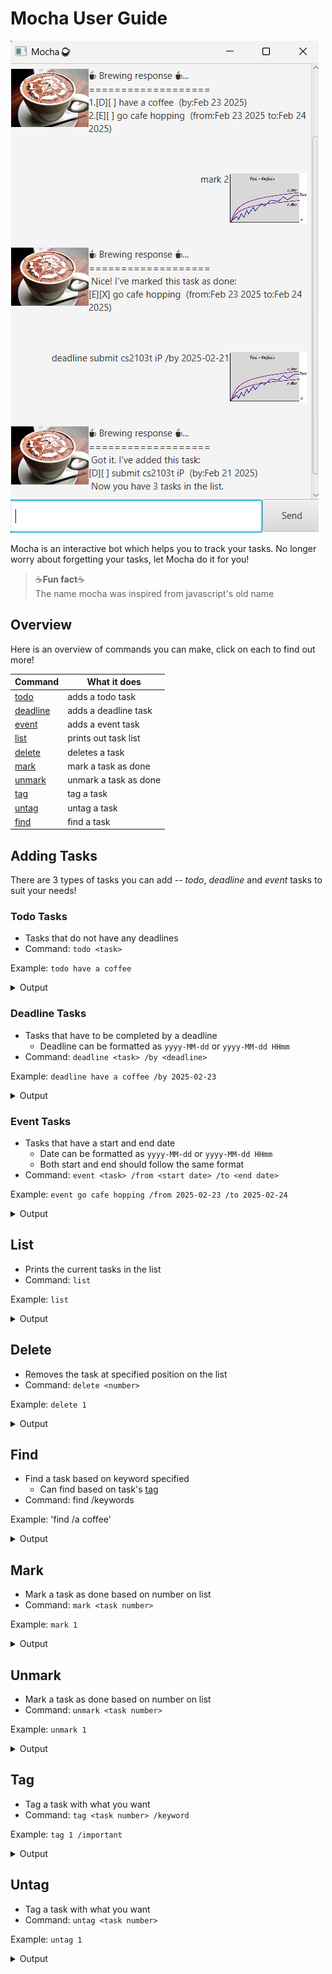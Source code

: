 # Mocha User Guide

![Ui.png](Ui.png)

Mocha is an interactive bot which helps you to track your tasks. No longer worry about forgetting your tasks, let Mocha
do it for you!

> ☕**Fun fact**☕   
> The name mocha was inspired from javascript's old name

## Overview

Here is an overview of commands you can make, click on each to find out more!

| Command              | What it does          |
|----------------------|-----------------------|
| [todo](#Todo-Tasks)  | adds a todo task      |
| [deadline](#Deadline-Tasks) | adds a deadline task  |
| [event](#Event-Tasks) | adds a event task     |
| [list](#List)        | prints out task list  |
| [delete](#Delete)    | deletes a task        |
| [mark](#Mark)        | mark a task as done   |
| [unmark](#Unmark)    | unmark a task as done |
| [tag](#Tag)          | tag a task            |
| [untag](#Untag)      | untag a task          |
| [find](#Find)        | find a task           |

## Adding Tasks

There are 3 types of tasks you can add -- _todo_, _deadline_ and _event_ tasks to suit your needs!

### Todo Tasks

- Tasks that do not have any deadlines
- Command: `todo <task>`

Example: `todo have a coffee`
<details>
<summary> Output</summary>

    ```
    ☕ Brewing response ☕...  
    =========================  
    Got it, I've added this task:  
    [T][] have a coffee  
    Now you have 1 tasks in the list.
    ```

</details>


### Deadline Tasks

- Tasks that have to be completed by a deadline
  - Deadline can be formatted as `yyyy-MM-dd` or `yyyy-MM-dd HHmm`
- Command: `deadline <task> /by <deadline>`

Example: `deadline have a coffee /by 2025-02-23`

<details>
<summary> Output</summary>

    ```
    ☕ Brewing response ☕...
    =========================
    Got it, I've added this task: 
    
    [D][] have a coffee (by:Feb 23 2025)  
    Now you have 2 tasks in the list.
    ```

</details>

### Event Tasks

- Tasks that have a start and end date
  - Date can be formatted as `yyyy-MM-dd` or `yyyy-MM-dd HHmm`
  - Both start and end should follow the same format
- Command: `event <task> /from <start date> /to <end date>`

Example: `event go cafe hopping /from 2025-02-23 /to 2025-02-24`

<details>
<summary> Output</summary>

    ```
    ☕ Brewing response ☕...
    =========================
    Got it, I've added this task:
    [E][] have a coffee (from:Feb 23 2025 to: Feb 24 2025)
    Now you have 3 tasks in the list.
    ```

</details>

## List

- Prints the current tasks in the list
- Command: `list`

Example: `list`

<details>
<summary> Output</summary>

    ```
    ☕ Brewing response ☕...
    =========================
    1.[T][] have a coffee
    2.[D][] have a coffee (by:Feb 23 2025)
    3.[E][] have a coffee (from:Feb 23 2025 to: Feb 24 2025)
    ```

</details>

## Delete

- Removes the task at specified position on the list
- Command: `delete <number>`

Example: `delete 1`

<details>
<summary>Output</summary>

    ```
    ☕ Brewing response ☕...
    =========================
    Alright, I have removed this task:
    [T][] have a coffee
    ```
</details>

## Find

- Find a task based on keyword specified
  - Can find based on task's [tag](##Tag)
- Command: find /keywords

Example: 'find /a coffee'

<details>
<summary>Output</summary>

    ```
    ☕ Brewing response ☕...
    =========================
    Here are the matching tasks in your list:
    [D][] have a coffee (by:Feb 23 2025)
    ```
</details>

## Mark

- Mark a task as done based on number on list
- Command: `mark <task number>`

Example: `mark 1`


<details>
<summary>Output</summary>

    ```
    ☕ Brewing response ☕...
    =========================
    Nice! I've marked this task as done:
    [D][X] have a coffee (by:Feb 23 2025)
    ```

</details>

## Unmark

- Mark a task as done based on number on list
- Command: `unmark <task number>`

Example: `unmark 1`


<details>
<summary>Output</summary>

    ```
    ☕ Brewing response ☕...
    =========================
    OK, I've marked this task as not done yet:
    [D][] have a coffee (by:Feb 23 2025)
    ```

</details>

## Tag

- Tag a task with what you want
- Command: `tag <task number> /keyword`

Example: `tag 1 /important`

<details>
<summary>Output</summary>

    ```
    ☕ Brewing response ☕...
    =========================
    Tagged [D][] have a coffee # important (by:Feb 23 2025)
    ```

</details>

## Untag

- Tag a task with what you want
- Command: `untag <task number>`

Example: `untag 1`

<details>
<summary>Output</summary>

    ```
    ☕ Brewing response ☕...
    =========================
    Untagged [D][] have a coffee (by:Feb 23 2025)
    ```

</details>

